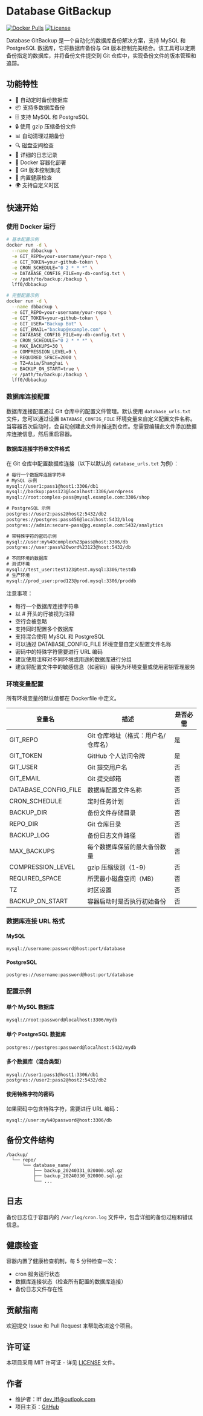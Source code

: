 # Database GitBackup

[![Docker Pulls](https://img.shields.io/docker/pulls/lff0/dbbackup)](https://hub.docker.com/r/lff0/dbbackup)
[![License](https://img.shields.io/github/license/l-ff/dbbackup)](LICENSE)

Database GitBackup 是一个自动化的数据库备份解决方案，支持 MySQL 和 PostgreSQL 数据库，它将数据库备份与 Git 版本控制完美结合。该工具可以定期备份指定的数据库，并将备份文件提交到 Git 仓库中，实现备份文件的版本管理和追踪。

## 功能特性

- 🔄 自动定时备份数据库
- 📦 支持多数据库备份
- 🗄️ 支持 MySQL 和 PostgreSQL
- 🔒 使用 gzip 压缩备份文件
- 📊 自动清理过期备份
- 🔍 磁盘空间检查
- 📝 详细的日志记录
- 🐳 Docker 容器化部署
- 🔄 Git 版本控制集成
- 🏥 内置健康检查
- 🌍 支持自定义时区

## 快速开始

### 使用 Docker 运行

```bash
# 基本配置示例
docker run -d \
  --name dbbackup \
  -e GIT_REPO=your-username/your-repo \
  -e GIT_TOKEN=your-github-token \
  -e CRON_SCHEDULE="0 2 * * *" \
  -e DATABASE_CONFIG_FILE=my-db-config.txt \
  -v /path/to/backup:/backup \
  lff0/dbbackup

# 完整配置示例
docker run -d \
  --name dbbackup \
  -e GIT_REPO=your-username/your-repo \
  -e GIT_TOKEN=your-github-token \
  -e GIT_USER="Backup Bot" \
  -e GIT_EMAIL="backup@example.com" \
  -e DATABASE_CONFIG_FILE=my-db-config.txt \
  -e CRON_SCHEDULE="0 2 * * *" \
  -e MAX_BACKUPS=30 \
  -e COMPRESSION_LEVEL=9 \
  -e REQUIRED_SPACE=2000 \
  -e TZ=Asia/Shanghai \
  -e BACKUP_ON_START=true \
  -v /path/to/backup:/backup \
  lff0/dbbackup
```

### 数据库连接配置

数据库连接配置通过 Git 仓库中的配置文件管理。默认使用 `database_urls.txt` 文件，您可以通过设置 `DATABASE_CONFIG_FILE` 环境变量来自定义配置文件名称。当容器首次启动时，会自动创建此文件并推送到仓库。您需要编辑此文件添加数据库连接信息，然后重启容器。

#### 数据库连接字符串文件格式

在 Git 仓库中配置数据库连接（以下以默认的 `database_urls.txt` 为例）：

```txt
# 每行一个数据库连接字符串
# MySQL 示例
mysql://user1:pass1@host1:3306/db1
mysql://backup:pass123@localhost:3306/wordpress
mysql://root:complex-pass@mysql.example.com:3306/shop

# PostgreSQL 示例
postgres://user2:pass2@host2:5432/db2
postgres://postgres:pass456@localhost:5432/blog
postgres://admin:secure-pass@pg.example.com:5432/analytics

# 带特殊字符的密码示例
mysql://user:my%40complex%23pass@host:3306/db
postgres://user:pass%26word%23123@host:5432/db

# 不同环境的数据库
# 测试环境
mysql://test_user:test123@test.mysql:3306/testdb
# 生产环境
mysql://prod_user:prod123@prod.mysql:3306/proddb
```

注意事项：
- 每行一个数据库连接字符串
- 以 # 开头的行被视为注释
- 空行会被忽略
- 支持同时配置多个数据库
- 支持混合使用 MySQL 和 PostgreSQL
- 可以通过 DATABASE_CONFIG_FILE 环境变量自定义配置文件名称
- 密码中的特殊字符需要进行 URL 编码
- 建议使用注释对不同环境或用途的数据库进行分组
- 建议将配置文件中的敏感信息（如密码）替换为环境变量或使用密钥管理服务

### 环境变量配置

所有环境变量的默认值都在 Dockerfile 中定义。

| 变量名              | 描述                                | 是否必需 |
| ------------------ | ----------------------------------- | -------- |
| GIT_REPO          | Git 仓库地址（格式：用户名/仓库名）   | 是       |
| GIT_TOKEN         | GitHub 个人访问令牌                  | 是       |
| GIT_USER          | Git 提交用户名                       | 否       |
| GIT_EMAIL         | Git 提交邮箱                         | 否       |
| DATABASE_CONFIG_FILE | 数据库配置文件名称                  | 否       |
| CRON_SCHEDULE     | 定时任务计划                         | 否       |
| BACKUP_DIR        | 备份文件存储目录                     | 否       |
| REPO_DIR          | Git 仓库目录                         | 否       |
| BACKUP_LOG        | 备份日志文件路径                     | 否       |
| MAX_BACKUPS       | 每个数据库保留的最大备份数量         | 否       |
| COMPRESSION_LEVEL | gzip 压缩级别（1-9）                 | 否       |
| REQUIRED_SPACE    | 所需最小磁盘空间（MB）               | 否       |
| TZ                | 时区设置                             | 否       |
| BACKUP_ON_START   | 容器启动时是否执行初始备份           | 否       |

### 数据库连接 URL 格式

#### MySQL
```
mysql://username:password@host:port/database
```

#### PostgreSQL
```
postgres://username:password@host:port/database
```

### 配置示例

#### 单个 MySQL 数据库
```
mysql://root:password@localhost:3306/mydb
```

#### 单个 PostgreSQL 数据库
```
postgres://postgres:password@localhost:5432/mydb
```

#### 多个数据库（混合类型）
```
mysql://user1:pass1@host1:3306/db1
postgres://user2:pass2@host2:5432/db2
```

#### 使用特殊字符的密码
如果密码中包含特殊字符，需要进行 URL 编码：
```
mysql://user:my%40password@host:3306/db
```

## 备份文件结构

```
/backup/
  └── repo/
      └── database_name/
          ├── backup_20240331_020000.sql.gz
          ├── backup_20240330_020000.sql.gz
          └── ...
```

## 日志

备份日志位于容器内的 `/var/log/cron.log` 文件中，包含详细的备份过程和错误信息。

## 健康检查

容器内置了健康检查机制，每 5 分钟检查一次：

- cron 服务运行状态
- 数据库连接状态（检查所有配置的数据库连接）
- 备份日志文件存在性

## 贡献指南

欢迎提交 Issue 和 Pull Request 来帮助改进这个项目。

## 许可证

本项目采用 MIT 许可证 - 详见 [LICENSE](LICENSE) 文件。

## 作者

- 维护者：lff <dev_lff@outlook.com>
- 项目主页：[GitHub](https://github.com/l-ff/dbbackup)
